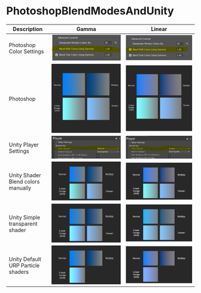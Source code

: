 # PhotoshopBlendModesAndUnity

| Description | Gamma | Linear |
| ------------------------- | ------ | ------ |
| Photoshop Color Settings | ![](ReadmeImages/Photoshop_gamma.JPG) | ![](ReadmeImages/Photoshop_linear.JPG) |
| Photoshop | ![](Assets/PhotoshopReference/PSBlendModes_Gamma.png) | ![](Assets/PhotoshopReference/PSBlendModes_Linear.png) |
| Unity Player Settings | ![](ReadmeImages/Unity_gamma.JPG) | ![](ReadmeImages/Unity_linear.JPG) |
| Unity Shader Blend colors manually | ![](ReadmeImages/PSBlendModes_Gamma.PNG) | ![](ReadmeImages/PSBlendModes_Linear.PNG) |
| Unity Simple transparent shader | ![](ReadmeImages/Transparent_Gamma.PNG) | ![](ReadmeImages/Transparent_Linear.PNG) |
| Unity Default URP Particle shaders | ![](ReadmeImages/URPParticleShader_Gamma.PNG) | ![](ReadmeImages/URPParticleShader_Linear.PNG) |

